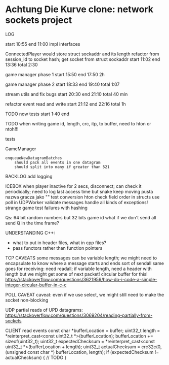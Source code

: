 # Achtung Die Kurve clone: network sockets project 

LOG

start 10:55
end 11:00
impl interfaces

ConnectedPlayer would store struct sockaddr and its length
refactor from session_id to socket hash; get socket from struct sockaddr
start 11:02
end 13:36
total 2:30

game manager phase 1
start 15:50
end 17:50
2h

game manager phase 2
start 18:33
end 19:40
total 1:07

stream utils and fix bugs
start 20:30
end 21:10
total 40 min

refactor event read and write
start 21:12
end 22:16
total 1h

TODO now
tests
start 1:40
end

TODO
when writing game id, length, crc, itp, to buffer, need to hton or ntoh!!!

tests

GameManager

    enqueueNewDatagramBatches
        should pack all events in one datagram
        should split into many if greater than 521























BACKLOG
add logging

ICEBOX
when player inactive for 2 secs, disconnect; can check it periodically; need to log last access time but snake keep moving
pusta nazwa gracza jako ""
test conversion hton
check field order in structs
use poll in UDPWorker
validate messages
handle all kinds of exceptions!
strange game test failures with hashing

Qs:
64 bit random numbers but 32 bits game id
what if we don't send all send Q in the time frame?

UNDERSTANDING C++:
* what to put in header files, what in cpp files?
* pass functors rather than function pointers

TCP CAVEATS
some messages can be variable length; we might need to encapsulate to know where a message starts and ends
    sort of sendall
    same goes for receiving: need readall; if variable length, need a header with length
    but we might get some of next packet! circular buffer for this!
        https://stackoverflow.com/questions/3621956/how-do-i-code-a-simple-integer-circular-buffer-in-c-c

POLL CAVEAT
caveat: even if we use select, we might still need to make the socket non-blocking

UDP
partial reads of UPD datagrams: https://stackoverflow.com/questions/3069204/reading-partially-from-sockets

CLIENT read events
const char *bufferLocation = buffer;
uint32_t length = *reinterpret_cast<const uint32_t *>(bufferLocation);
bufferLocation += sizeof(uint32_t);
uint32_t expectedChecksum = *reinterpret_cast<const uint32_t *>(bufferLocation + length);
uint32_t actualChecksum = crc32c(0, (unsigned const char *) bufferLocation, length);
if (expectedChecksum != actualChecksum) {
    // TODO
}
